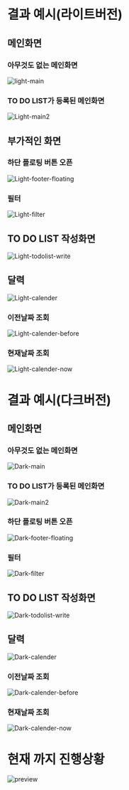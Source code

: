 # 결과 예시(라이트버전)
## 메인화면
### 아무것도 없는 메인화면
![light-main](./preview/PC(1920_1080)%20라이트-초기.png)
### TO DO LIST가 등록된 메인화면
![Light-main2](./preview/PC(1920_1080)%20라이트%20-%20등록된%20TO%20DO%20LIST.png)
## 부가적인 화면
### 하단 플로팅 버튼 오픈
![Light-footer-floating](./preview/PC(1920_1080)%20라이트-하단%20플로팅%20오픈.png)
### 필터
![Light-filter](./preview/PC(1920_1080)%20라이트%20-%20필터.png)
## TO DO LIST 작성화면
![Light-todolist-write](./preview/PC(1920_1080)%20라이트-TO%20DO%20LIST%20작성.png)
## 달력
![Light-calender](./preview/PC(1920_1080)%20라이트-달력.png)
### 이전날짜 조회
![Light-calender-before](./preview/PC(1920_1080)%20라이트-달력%20-%20이전%20날짜%20조회.png)
### 현재날짜 조회
![Light-calender-now](./preview/PC(1920_1080)%20라이트-%20달력%20-%20현재%20날짜%20조회.png)

# 결과 예시(다크버전)
## 메인화면
### 아무것도 없는 메인화면
![Dark-main](./preview/PC(1920_1080)%20다크-초기.png)
### TO DO LIST가 등록된 메인화면
![Dark-main2](./preview/PC(1920_1080)%20다크%20-%20등록된%20TO%20DO%20LIST.png)
### 하단 플로팅 버튼 오픈
![Dark-footer-floating](./preview/PC(1920_1080)%20다크-하단%20플로팅%20오픈.png)
### 필터
![Dark-filter](./preview/PC(1920_1080)%20다크-%20필터.png)
## TO DO LIST 작성화면
![Dark-todolist-write](./preview/PC(1920_1080)%20다크-TO%20DO%20LIST%20작성.png)
## 달력
![Dark-calender](./preview/PC(1920_1080)%20다크-달력.png)
### 이전날짜 조회
![Dark-calender-before](./preview/PC(1920_1080)%20다크-달력%20-%20이전%20날짜%20조회.png)
### 현재날짜 조회
![Dark-calender-now](./preview/PC(1920_1080)%20다크-%20달력%20-%20현재%20날짜%20조회.png)

# 현재 까지 진행상황
![preview](https://github.com/user-attachments/assets/559e7377-5a48-4be6-b995-ce788ae559d1)




